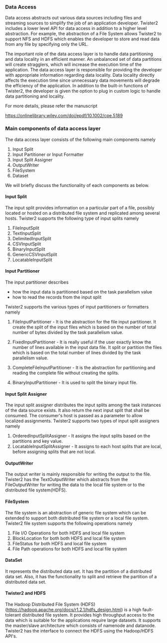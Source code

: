 ### Data Access

Data access abstracts out various data sources including files and streaming sources to simplify the
job of an application developer. Twister2 includes a lower level API for data access 
in addition to a higher level abstraction. For example, the abstraction of a File System allows Twister2 
to support NFS and HDFS which enables the developer to store and read data from 
any file by specifying only the URL. 

The important role of the data access layer is to handle data partitioning and data locality in an 
efficient manner. An unbalanced set of data partitions will create stragglers, which will increase 
the execution time of the application. The data access layer is responsible for providing the developer
with appropriate information regarding data locality. Data locality directly affects the execution 
time since unnecessary data movements will degrade the efficiency of the application. In addition 
to the built-in functions of Twister2, the developer is given the option to plug in custom logic to 
handle data partitioning and locality.

For more details, please refer the manuscript

https://onlinelibrary.wiley.com/doi/epdf/10.1002/cpe.5189

### Main components of data access layer

The data access layer consists of the following main components namely

1. Input Split
2. Input Partitioner or Input Formatter
3. Input Split Assigner
4. OutputWriter
5. FileSystem
6. Dataset

We will briefly discuss the functionality of each components as below. 

#### Input Split

The input split provides information on a particular part of a file, possibly located or hosted
on a distributed file system and replicated among several hosts. Twister2 supports the following type
of input splits namely
1. FileInputSplit 
2. TextInputSplit
3. DelimitedInputSplit
4. CSVInputSplit
5. BinaryInputSplit
6. GenericCSVInputSplit
7. LocatableInputSplit

#### Input Partitioner

The input partitioner describes 
 * how the input data is partitioned based on the task parallelism value 
 * how to read the records from the input split
 
Twister2 supports the various types of input partitioners or formatters namely

1. FileInputPartitioner - It is the abstraction for the file input partitioner. It create the split
   of the input files which is based on the number of total number of bytes divided by the task 
   parallelism value. 
   
2. FixedInputPartitioner - It is really useful if the user exactly know the number of lines
   available in the input data file. It split or partition the files which is based on the total 
   number of lines divided by the task parallelism value.
   
3. CompleteFileInputPartitioner - It is the abstraction for partitioning and reading the complete 
   file without creating the splits. 
   
4. BinaryInputPartitioner - It is used to split the binary input file. 
     
#### Input Split Assigner

The input split assigner distributes the input splits among the task instances of the data source 
exists. It also return the next input split that shall be consumed. The consumer's host is passed as 
a parameter to allow localized assignments. Twister2 supports two types of input split assigners 
namely 

1. OrderedInputSplitAssigner - It assigns the input splits based on the partitions and key value.
2. LocatableInputSplitAssigner - It assigns to each host splits that are local, before assigning 
   splits that are not local.

#### OutputWriter

The output writer is mainly responsible for writing the output to the file. Twister2 has the 
TextOutputWriter which abstracts from the FileOutputWriter for writing the data to the local file 
system or to the distributed file system(HDFS).

#### FileSystem

The file system is an abstraction of generic file system which can be extended to support both
distributed file system or a local file system. Twister2 file system supports the following
operations namely

1. File I/O Operations for both HDFS and local file system
2. BlockLocation for both both HDFS and local file system 
3. FileStatus for both HDFS and local file system
4. File Path operations for both HDFS and local file system

#### DataSet

It represents the distributed data set. It has the partition of a distributed data set. Also, it
has the functionality to split and retrieve the partition of a distributed data set.   

#### Twister2 and HDFS 

The Hadoop Distributed File System (HDFS) (https://hadoop.apache.org/docs/r1.2.1/hdfs_design.html) 
is a high fault-tolerant distributed file system. It provides high throughput access to the data 
which is suitable for the applications require large datasets. It supports the master/slave architecture
which consists of namenode and datanode. Twister2 has the interface to connect the HDFS using 
the Hadoop/HDFS API's.


    

